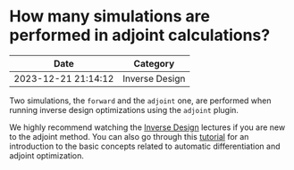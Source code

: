 # How many simulations are performed in adjoint calculations?

| Date       | Category    |
|------------|-------------|
| 2023-12-21 21:14:12 | Inverse Design |


Two simulations, the <code>forward</code> and the <code>adjoint</code> one, are performed when running inverse design optimizations using the <code>adjoint</code> plugin. 

 

We highly recommend watching the <a href="https://www.flexcompute.com/tidy3d/learning-center/inverse-design/">Inverse Design</a> lectures if you are new to the adjoint method. You can also go through this <a href="https://www.flexcompute.com/tidy3d/examples/notebooks/AdjointPlugin1Intro/">tutorial</a> for an introduction to the basic concepts related to automatic differentiation and adjoint optimization.